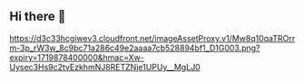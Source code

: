 ## Hi there 👋

https://d3c33hcgiwev3.cloudfront.net/imageAssetProxy.v1/Mw8q10qaTROrrm-3p_rW3w_8c9bc71a286c49e2aaaa7cb528894bf1_D1G003.png?expiry=1719878400000&hmac=Xw-Uysec3Hs9c2tvEzkhmNJ8RETZNje1UPUy__MgLJ0
